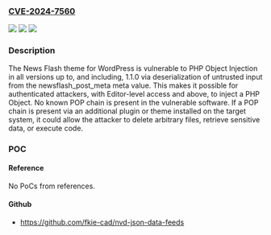 ### [CVE-2024-7560](https://cve.mitre.org/cgi-bin/cvename.cgi?name=CVE-2024-7560)
![](https://img.shields.io/static/v1?label=Product&message=News%20Flash&color=blue)
![](https://img.shields.io/static/v1?label=Version&message=*%3C%3D%201.1.0%20&color=brighgreen)
![](https://img.shields.io/static/v1?label=Vulnerability&message=CWE-502%20Deserialization%20of%20Untrusted%20Data&color=brighgreen)

### Description

The News Flash theme for WordPress is vulnerable to PHP Object Injection in all versions up to, and including, 1.1.0 via deserialization of untrusted input from the newsflash_post_meta meta value. This makes it possible for authenticated attackers, with Editor-level access and above, to inject a PHP Object. No known POP chain is present in the vulnerable software. If a POP chain is present via an additional plugin or theme installed on the target system, it could allow the attacker to delete arbitrary files, retrieve sensitive data, or execute code.

### POC

#### Reference
No PoCs from references.

#### Github
- https://github.com/fkie-cad/nvd-json-data-feeds

